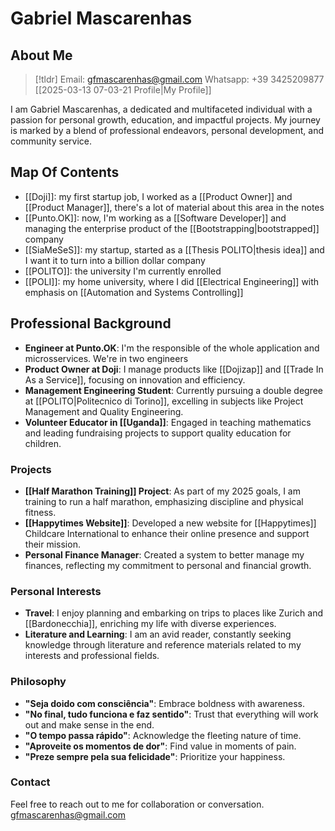 # Gabriel Mascarenhas

## About Me

> [!tldr]
> Email: gfmascarenhas@gmail.com
> Whatsapp: +39 3425209877
> [[2025-03-13 07-03-21 Profile|My Profile]]

I am Gabriel Mascarenhas, a dedicated and multifaceted individual with a passion for personal growth, education, and impactful projects. My journey is marked by a blend of professional endeavors, personal development, and community service.

## Map Of Contents

- [[Doji]]: my first startup job, I worked as a [[Product Owner]] and [[Product Manager]], there's a lot of material about this area in the notes
- [[Punto.OK]]: now, I'm working as a [[Software Developer]] and managing the enterprise product of the [[Bootstrapping|bootstrapped]] company
- [[SiaMeSeS]]: my startup, started as a [[Thesis POLITO|thesis idea]] and I want it to turn into a billion dollar company
- [[POLITO]]: the university I'm currently enrolled
- [[POLI]]: my home university, where I did [[Electrical Engineering]] with emphasis on [[Automation and Systems Controlling]]

## Professional Background
- **Engineer at Punto.OK**: I'm the responsible of the whole application and microsservices. We're in two engineers
- **Product Owner at Doji**: I manage products like [[Dojizap]] and [[Trade In As a Service]], focusing on innovation and efficiency.
- **Management Engineering Student**: Currently pursuing a double degree at [[POLITO|Politecnico di Torino]], excelling in subjects like Project Management and Quality Engineering.
- **Volunteer Educator in [[Uganda]]**: Engaged in teaching mathematics and leading fundraising projects to support quality education for children.

### Projects
- **[[Half Marathon Training]] Project**: As part of my 2025 goals, I am training to run a half marathon, emphasizing discipline and physical fitness.
- **[[Happytimes Website]]**: Developed a new website for [[Happytimes]] Childcare International to enhance their online presence and support their mission.
- **Personal Finance Manager**: Created a system to better manage my finances, reflecting my commitment to personal and financial growth.

### Personal Interests
- **Travel**: I enjoy planning and embarking on trips to places like Zurich and [[Bardonecchia]], enriching my life with diverse experiences.
- **Literature and Learning**: I am an avid reader, constantly seeking knowledge through literature and reference materials related to my interests and professional fields.

### Philosophy
- **"Seja doido com consciência"**: Embrace boldness with awareness.
- **"No final, tudo funciona e faz sentido"**: Trust that everything will work out and make sense in the end.
- **"O tempo passa rápido"**: Acknowledge the fleeting nature of time.
- **"Aproveite os momentos de dor"**: Find value in moments of pain.
- **"Preze sempre pela sua felicidade"**: Prioritize your happiness.

### Contact
Feel free to reach out to me for collaboration or conversation.
gfmascarenhas@gmail.com
